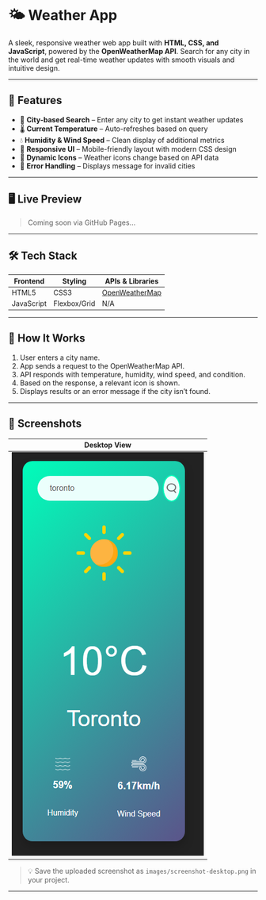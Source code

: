 # 🌤️ Weather App

A sleek, responsive weather web app built with **HTML, CSS, and JavaScript**, powered by the **OpenWeatherMap API**. Search for any city in the world and get real-time weather updates with smooth visuals and intuitive design.

---

## 🚀 Features

- 🔎 **City-based Search** – Enter any city to get instant weather updates
- 🌡️ **Current Temperature** – Auto-refreshes based on query
- 💧 **Humidity & Wind Speed** – Clean display of additional metrics
- 🎨 **Responsive UI** – Mobile-friendly layout with modern CSS design
- 🌄 **Dynamic Icons** – Weather icons change based on API data
- 🔔 **Error Handling** – Displays message for invalid cities

---

## 🖥️ Live Preview

> Coming soon via GitHub Pages...

---

## 🛠️ Tech Stack

| Frontend       | Styling        | APIs & Libraries     |
|----------------|----------------|------------------------|
| HTML5          | CSS3           | [OpenWeatherMap](https://openweathermap.org/api) |
| JavaScript     | Flexbox/Grid   | N/A                   |

---

## 🧠 How It Works

1. User enters a city name.
2. App sends a request to the OpenWeatherMap API.
3. API responds with temperature, humidity, wind speed, and condition.
4. Based on the response, a relevant icon is shown.
5. Displays results or an error message if the city isn’t found.

---

## 📸 Screenshots

| Desktop View |
|--------------|
| ![desktop](images/image.png) |

> 💡 Save the uploaded screenshot as `images/screenshot-desktop.png` in your project.

---

